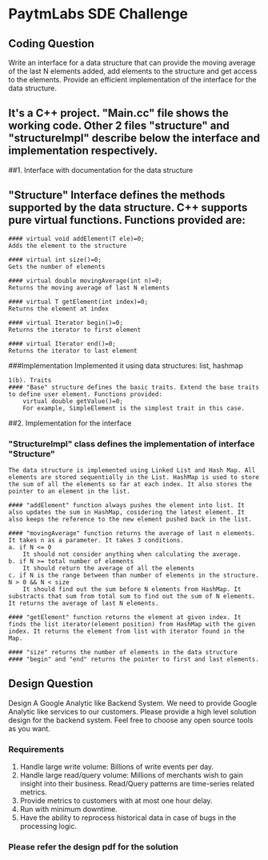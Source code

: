 # PaytmLabs SDE Challenge

## Coding Question

Write an interface for a data structure that can provide the moving average of the last N elements added, add elements to the structure and get access to the elements. Provide an efficient implementation of the interface for the data structure.


## It's a C++ project. "Main.cc" file shows the working code. Other 2 files "structure" and "structureImpl" describe below the interface and implementation respectively.

##1. Interface with documentation for the data structure

## "Structure" Interface defines the methods supported by the data structure. C++ supports pure virtual functions. Functions provided are:

	#### virtual void addElement(T ele)=0;
	Adds the element to the structure
	
	#### virtual int size()=0;
	Gets the number of elements

	#### virtual double movingAverage(int n)=0;
	Returns the moving average of last N elements

	#### virtual T getElement(int index)=0;
	Returns the element at index 

	#### virtual Iterator begin()=0;
	Returns the iterator to first element

	#### virtual Iterator end()=0;
	Returns the iterator to last element

###Implementation
   Implemented it using data structures: list, hashmap

	1(b). Traits
	#### "Base" structure defines the basic traits. Extend the base traits to define user element. Functions provided:
		virtual double getValue()=0;
		For example, SimpleElement is the simplest trait in this case.

##2. Implementation for the interface

### "StructureImpl" class defines the implementation of interface "Structure"

	The data structure is implemented using Linked List and Hash Map. All elements are stored sequentially in the List. HashMap is used to store the sum of all the elements so far at each index. It also stores the pointer to an element in the list. 

	#### "addElement" function always pushes the element into list. It also updates the sum in HashMap, cosidering the latest element. It also keeps the reference to the new element pushed back in the list.

	#### "movingAverage" function returns the average of last n elements. It takes n as a parameter. It takes 3 conditions.
	a. if N <= 0
		It should not consider anything when calculating the average.
	b. if N >= total number of elements
		It should return the average of all the elements
	c. if N is the range between than number of elements in the structure. N > 0 && N < size	
		It should find out the sum before N elements from HashMap. It substracts that sum from total sum to find out the sum of N elements. It returns the average of last N elements.
	
	#### "getElement" function returns the element at given index. It finds the list iterator(element position) from HashMap with the given index. It returns the element from list with iterator found in the Map.

	#### "size" returns the number of elements in the data structure
	#### "begin" and "end" returns the pointer to first and last elements.






## Design Question

Design A Google Analytic like Backend System.
We need to provide Google Analytic like services to our customers. Please provide a high level solution design for the backend system. Feel free to choose any open source tools as you want.

### Requirements

1. Handle large write volume: Billions of write events per day.
2. Handle large read/query volume: Millions of merchants wish to gain insight into their business. Read/Query patterns are time-series related metrics.
3. Provide metrics to customers with at most one hour delay.
4. Run with minimum downtime.
5. Have the ability to reprocess historical data in case of bugs in the processing logic.



### Please refer the design pdf for the solution